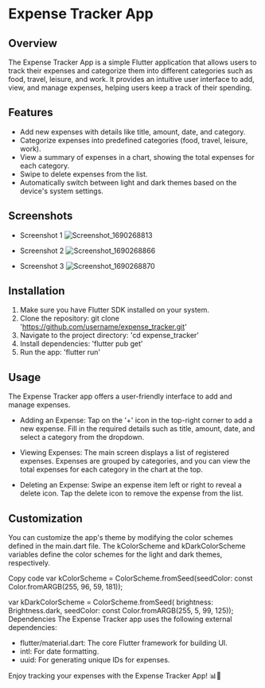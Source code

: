 # Expense Tracker App

## Overview
The Expense Tracker App is a simple Flutter application that allows users to track their expenses and categorize them into different categories such as food, travel, leisure, and work. It provides an intuitive user interface to add, view, and manage expenses, helping users keep a track of their spending.

## Features
- Add new expenses with details like title, amount, date, and category.
- Categorize expenses into predefined categories (food, travel, leisure, work).
- View a summary of expenses in a chart, showing the total expenses for each category.
- Swipe to delete expenses from the list.
- Automatically switch between light and dark themes based on the device's system settings.

## Screenshots
- Screenshot 1
  ![Screenshot_1690268813](https://github.com/Navid-Rahman/Expense-Tracker-Flutter/assets/77515075/82d2b152-5da7-4eac-bbc1-ad40d18a7a6c)

- Screenshot 2
  ![Screenshot_1690268866](https://github.com/Navid-Rahman/Expense-Tracker-Flutter/assets/77515075/450c235f-d619-4f4a-826c-a05a57b1e2d2)

- Screenshot 3
  ![Screenshot_1690268870](https://github.com/Navid-Rahman/Expense-Tracker-Flutter/assets/77515075/8dca7457-0465-477d-8171-24c11a12d146)


## Installation
1. Make sure you have Flutter SDK installed on your system.
2. Clone the repository: git clone 'https://github.com/username/expense_tracker.git'
3. Navigate to the project directory: 'cd expense_tracker'
4. Install dependencies: 'flutter pub get'
5. Run the app: 'flutter run'

## Usage
The Expense Tracker app offers a user-friendly interface to add and manage expenses.

- Adding an Expense: Tap on the '+' icon in the top-right corner to add a new expense. Fill in the required details such as title, amount, date, and select a category from the dropdown.

- Viewing Expenses: The main screen displays a list of registered expenses. Expenses are grouped by categories, and you can view the total expenses for each category in the chart at the top.

- Deleting an Expense: Swipe an expense item left or right to reveal a delete icon. Tap the delete icon to remove the expense from the list.

## Customization
You can customize the app's theme by modifying the color schemes defined in the main.dart file. The kColorScheme and kDarkColorScheme variables define the color schemes for the light and dark themes, respectively.


Copy code
var kColorScheme =
    ColorScheme.fromSeed(seedColor: const Color.fromARGB(255, 96, 59, 181));

var kDarkColorScheme = ColorScheme.fromSeed(
    brightness: Brightness.dark,
    seedColor: const Color.fromARGB(255, 5, 99, 125));
Dependencies
The Expense Tracker app uses the following external dependencies:

- flutter/material.dart: The core Flutter framework for building UI.
- intl: For date formatting.
- uuid: For generating unique IDs for expenses.

Enjoy tracking your expenses with the Expense Tracker App! 📊💸
